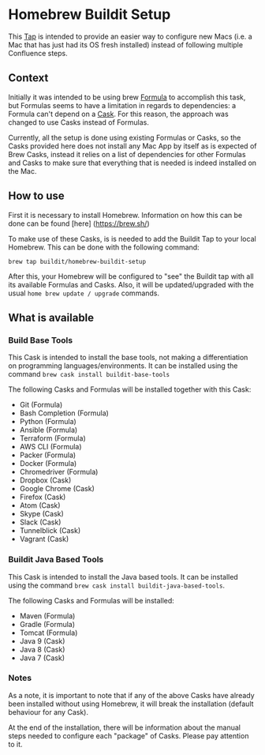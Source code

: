 # Homebrew Buildit Setup

This [Tap](https://github.com/Homebrew/brew/blob/master/docs/How-to-Create-and-Maintain-a-Tap.md) 
is intended to provide an easier way to configure new Macs (i.e. a Mac that has just had its OS fresh installed) 
instead of following multiple Confluence steps.


## Context 

Initially it was intended to be using brew [Formula](https://github.com/Homebrew/brew/blob/master/docs/Formula-Cookbook.md) 
to accomplish this task, but Formulas seems to have a limitation in regards to dependencies: 
a Formula can't depend on a [Cask](https://github.com/caskroom/homebrew-cask/blob/master/USAGE.md).
For this reason, the approach was changed to use Casks instead of Formulas. 

Currently, all the setup is done using existing Formulas or Casks, so the Casks provided here does not install
any Mac App by itself as is expected of Brew Casks, instead it relies on a list of dependencies
for other Formulas and Casks to make sure that everything that is needed is indeed installed on the Mac.

## How to use

First it is necessary to install Homebrew. Information on how this can be done can be found [here] (https://brew.sh/)

To make use of these Casks, is is needed to add the Buildit Tap to your local Homebrew.
This can be done with the following command:

```
brew tap buildit/homebrew-buildit-setup
```

After this, your Homebrew will be configured to "see" the Buildit tap with all its available Formulas and Casks.
Also, it will be updated/upgraded with the usual ``home brew update / upgrade`` commands.

## What is available

### Build Base Tools

This Cask is intended to install the base tools, not making a differentiation on programming
languages/environments. It can be installed using the command ``brew cask install buildit-base-tools``

The following Casks and Formulas will be installed together with this Cask:

* Git (Formula)
* Bash Completion (Formula)
* Python (Formula)
* Ansible (Formula)
* Terraform (Formula)
* AWS CLI (Formula)
* Packer (Formula)
* Docker (Formula)
* Chromedriver (Formula)
* Dropbox (Cask)
* Google Chrome (Cask)
* Firefox (Cask)
* Atom (Cask)
* Skype (Cask)
* Slack (Cask)
* Tunnelblick (Cask)
* Vagrant (Cask)

### Buildit Java Based Tools

This Cask is intended to install the Java based tools. It can be installed using the command ``brew cask install buildit-java-based-tools``.

The following Casks and Formulas will be installed:

* Maven (Formula)
* Gradle (Formula)
* Tomcat (Formula)
* Java 9 (Cask)
* Java 8 (Cask)
* Java 7 (Cask)

### Notes

As a note, it is important to note that if any of the above Casks have already been installed without using
Homebrew, it will break the installation (default behaviour for any Cask).

At the end of the installation, there will be information about the manual steps needed to configure
each "package" of Casks. Please pay attention to it.

